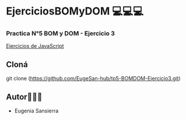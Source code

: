 # EjerciciosBOMyDOM 💻💻💻

### Practica N°5  BOM y DOM - Ejercicio 3

[Ejercicios de JavaScript](https://docs.google.com/document/d/1kA4muGGnCnD0am3vBB4h7VYamCSH1eB_znUmMKPC2w8/edit)

## Cloná 

git clone (https://github.com/EugeSan-hub/tp5-BOMDOM-Ejercicio3.git)
## Autor👩🏽‍💻
- Eugenia Sansierra